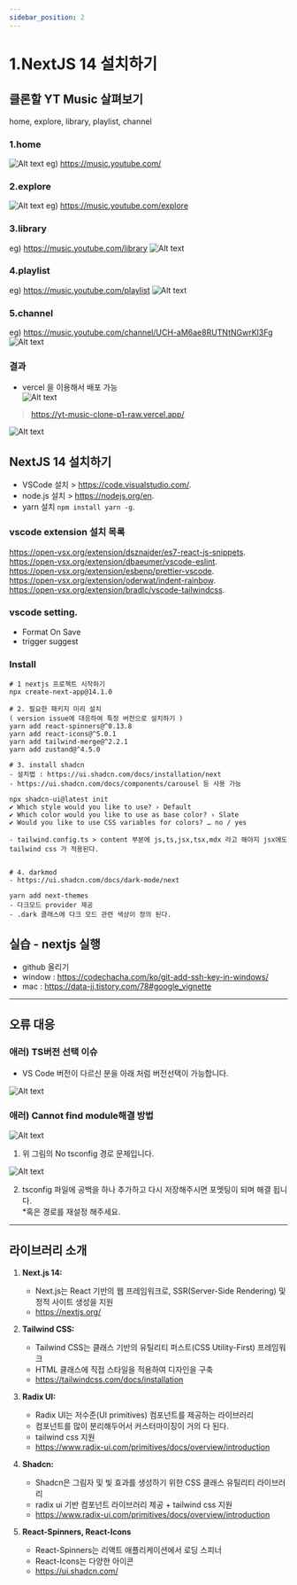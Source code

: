 ```yaml
---
sidebar_position: 2
---
```


# 1.NextJS 14 설치하기



## 클론할 YT Music 살펴보기

home, explore, library, playlist, channel

### 1.home 
![Alt text](image.png)
eg) https://music.youtube.com/

### 2.explore
![Alt text](image-1.png)
eg) https://music.youtube.com/explore

### 3.library
eg) https://music.youtube.com/library
![Alt text](image-2.png)

### 4.playlist
eg) https://music.youtube.com/playlist
![Alt text](image-3.png)
 
### 5.channel
eg) https://music.youtube.com/channel/UCH-aM6ae8RUTNtNGwrKI3Fg
![Alt text](image-5.png)


### 결과
- vercel 을 이용해서 배포 가능  
![Alt text](image-6.png)

> https://yt-music-clone-p1-raw.vercel.app/

![Alt text](image-7.png)



## NextJS 14 설치하기

- VSCode 설치 > https://code.visualstudio.com/.  
- node.js 설치 > https://nodejs.org/en.  
- yarn 설치 ``` npm install yarn -g ```.  

### vscode extension 설치 목록  

https://open-vsx.org/extension/dsznajder/es7-react-js-snippets.  
https://open-vsx.org/extension/dbaeumer/vscode-eslint.  
https://open-vsx.org/extension/esbenp/prettier-vscode.  
https://open-vsx.org/extension/oderwat/indent-rainbow.  
https://open-vsx.org/extension/bradlc/vscode-tailwindcss.  

### vscode setting.  

- Format On Save
- trigger suggest 

### Install

```
# 1 nextjs 프로젝트 시작하기
npx create-next-app@14.1.0

# 2. 필요한 패키지 미리 설치
( version issue에 대응하여 특정 버전으로 설치하기 )   
yarn add react-spinners@^0.13.8
yarn add react-icons@^5.0.1
yarn add tailwind-merge@^2.2.1
yarn add zustand@^4.5.0

# 3. install shadcn
- 설치법 : https://ui.shadcn.com/docs/installation/next
- https://ui.shadcn.com/docs/components/carousel 등 사용 가능 

npx shadcn-ui@latest init
✔ Which style would you like to use? › Default
✔ Which color would you like to use as base color? › Slate
✔ Would you like to use CSS variables for colors? … no / yes

- tailwind.config.ts > content 부분에 js,ts,jsx,tsx,mdx 라고 해야지 jsx에도 tailwind css 가 적용된다.


# 4. darkmod
- https://ui.shadcn.com/docs/dark-mode/next

yarn add next-themes
- 다크모드 provider 제공  
- .dark 클래스에 다크 모드 관련 색상이 정의 된다.

```




## 실습 - nextjs 실행

- github 올리기
- window : https://codechacha.com/ko/git-add-ssh-key-in-windows/
- mac : https://data-jj.tistory.com/78#google_vignette

---

## 오류 대응

### 애러) TS버전 선택 이슈  

- VS Code 버전이 다르신 분을 아래 처럼 버전선택이 가능합니다.

![Alt text](image-11.png)

### 애러) Cannot find module해결 방법

![Alt text](image-13.png)

1) 위 그림의 No tsconfig 경로 문제입니다.

![Alt text](image-14.png)

2) tsconfig 파일에 공백을 하나 추가하고 다시 저장해주시면 포멧팅이 되며 해결 됩니다.   
*혹은 경로를 재설정 해주세요.  

---

## 라이브러리 소개


1. **Next.js 14:**
   - Next.js는 React 기반의 웹 프레임워크로, SSR(Server-Side Rendering) 및 정적 사이트 생성을 지원
   - https://nextjs.org/  

2. **Tailwind CSS:**
   - Tailwind CSS는 클래스 기반의 유틸리티 퍼스트(CSS Utility-First) 프레임워크
   - HTML 클래스에 직접 스타일을 적용하여 디자인을 구축
   - https://tailwindcss.com/docs/installation

3. **Radix UI:**
   - Radix UI는 저수준(UI primitives) 컴포넌트를 제공하는 라이브러리   
   - 컴포넌트를 많이 분리해두어서 커스터마이징이 거의 다 된다.    
   - tailwind css 지원  
   - https://www.radix-ui.com/primitives/docs/overview/introduction

4. **Shadcn:**
   - Shadcn은 그림자 및 빛 효과를 생성하기 위한 CSS 클래스 유틸리티 라이브러리
   - radix ui 기반 컴포넌트 라이브러리 제공 + tailwind css 지원   
   - https://www.radix-ui.com/primitives/docs/overview/introduction

5. **React-Spinners, React-Icons**
   - React-Spinners는 리액트 애플리케이션에서 로딩 스피너
   - React-Icons는 다양한 아이콘
   - https://ui.shadcn.com/
